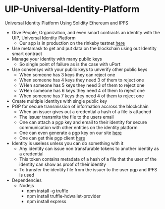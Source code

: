 # UIP-Universal-Identity-Platform
Universal Identity Platform
Using Solidity Ethereum and IPFS

* Give People, Organization, and even smart contracts an identity with the UIP, Universal Identity Platform
    * Our app is in production on the rinkeby testnet [here](http://blockapps.tech:3042/)
* Use metamask to get and put data on the blockchain using out Identity smart contract
* Manage your identity with many public keys
    * So single point of failure as is the case with uPort
* Use consensys with your public keys to unverify other public keys
    * When someone has 3 keys they can reject one
    * When someone has 4 keys they need 3 of them to reject one
    * WHen someone has 5 keys they need 3 of them to reject one
    * WHen someone has 6 keys they need 4 of them to reject one 
    * When someone has 7 keys they need 4 of them to reject one
* Create multiple identitys with single public key
* PGP for secure transmission of information accross the blockchain
    * When an issuer gives out a credential a hash of a file is attached
    * The issuer transmits the file to the users email
    * One can attach a pgp key and email to their identity for secure communication with other entities on the identity platform
    * One can even generate a pgp key on our site [here](http://blockapps.tech:3042/GeneratePGPPair/index.html)
    * One can get thie pgp client [here](https://www.openpgp.org/software/)
* Identity is useless unless you can do something with it
    * Any identity can issue non transfurable tokens to another identity as a credential
    * This token contains metadata of a hash of a file that the user of the identity can show as proof of their identity
    * To transfer the identity file from the issuer to the user pgp and IPFS is used
* Dependencies
    * Nodejs
        * npm install -g truffle
        * npm install truffle-hdwallet-provider
        * npm install express
